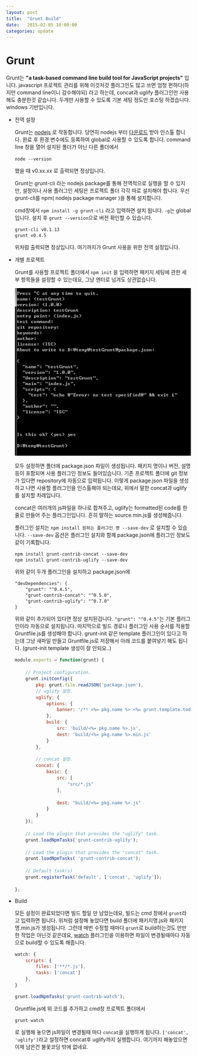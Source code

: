 ```yaml
---
layout: post
title:  "Grunt Build"
date:   2015-02-05 10:00:00
categories: update
---
```


# Grunt

Grunt는 **"a task-based command line build tool for JavaScript projects"** 입니다. javascript 프로젝트 관리를 위해 이것저것 플러그인도 많고 쓰면 엄청 편하다(하지만 command line이니 감수해야되) 라고 하는데, concat과 uglify 플러그인만 사용해도 충분한것 같습니다. 두개만 사용할 수 있도록 기본 세팅 정도만 포스팅 하겠습니다. windows 기반입니다. 

* 전역 설정

	Grunt는 [nodejs] 로 작동합니다. 당연히 nodejs 부터 [다운로드] 받아 인스톨 합니다. 완료 후 환경 변수에도 등록하여 global로 사용할 수 있도록 합니다. command line 창을 열어 설치된 폴더가 아닌 다른 폴더에서 

	`node --version` 

	했을 때 v0.xx.xx 로 출력되면 정상입니다.

	Grunt는 grunt-cli 라는 nodejs package를 통해 전역적으로 실행을 할 수 있지만, 설정이나 사용 플러그인 세팅은 프로젝트 폴더 각각 따로 설치해야 합니다. 우선 grunt-cli를 npm( nodejs package manager )을 통해 설치합니다. 

	cmd창에서 `npm install -g grunt-cli` 라고 입력하면 설치 됩니다. `-g`는 global입니다. 설치 후 `grunt --version`으로 버전 확인할 수 있습니다. 


	```
	grunt-cli v0.1.13
	grunt v0.4.5
	```
	위처럼 출력되면 정상입니다. 여기까지가 Grunt 사용을 위한 전역 설정입니다. 


* 개별 프로젝트 
	
	Grunt를 사용할 프로젝트 폴더에서 `npm init` 을 입력하면 패키지 세팅에 관한 세부 항목들을 설정할 수 있는데요, 그냥 엔터로 넘겨도 상관없습니다. 
	
	![alt text][1]
	
	모두 설정하면 폴더에 package.json 파일이 생성됩니다. 패키지 명이나 버전, 설명등이 포함되며 사용 플러그인 정보도 들어있습니다. 기존 프로젝트 폴더에 git 정보가 있다면 repository에 자동으로 입력됩니다. 이렇게 package.json 파일을 생성하고 나면 사용할 플러그인을 인스톨해야 되는데요, 위에서 말한 concat과 uglify를 설치할 차례입니다. 

	concat은 여러개의 js파일을 하나로 합쳐주고, uglify는 formatted된 code를 한줄로 만들어 주는 플러그인입니다. 흔히 말하는 source.min.js를 생성해줍니다. 

	플러그인 설치는 `npm install 원하는 플러그인 명 --save-dev` 로 설치할 수 있습니다. `--save-dev` 옵션은 플러그인 설치와 함께 package.json에 플러그인 정보도 같이 기록합니다. 


	```
	npm install grunt-contrib-concat --save-dev
	npm install grunt-contrib-uglify --save-dev
	```
	
	위와 같이 두개 플러그인을 설치하고 package.json에 

	```
	"devDependencies": {
	    "grunt": "^0.4.5",
	    "grunt-contrib-concat": "^0.5.0",
	    "grunt-contrib-uglify": "^0.7.0"
	}
	```
	위와 같이 추가되어 있다면 정상 설치된겁니다. `"grunt": "^0.4.5"`는 기본 플러그인이라 자동으로 설치됩니다. 마지막으로 빌드 경로나 플러그인 사용 순서를 적용할 Gruntfile.js를 생성해야 합니다. grunt-init 같은 template 플러그인이 있다고 하는데 그냥 새파일 만들고 Gruntfile.js로 저장해서 아래 코드를 붙여넣기 해도 됩니다. (grunt-init template 생성이 잘 안되요..)


	```javascript
	module.exports = function(grunt) {

		// Project configuration.
		grunt.initConfig({
			pkg: grunt.file.readJSON('package.json'),
			// uglify 설정. 
			uglify: {
				options: {
					banner: '/*! <%= pkg.name %> <%= grunt.template.today("yyyy-mm-dd") %> */\n'
				},
				build: {
					src: 'build/<%= pkg.name %>.js',
					dest: 'build/<%= pkg.name %>.min.js'
				}
			},
		
			// concat 설정. 
			concat: {
				basic: {
					src: [
						"src/*.js"
					],

					dest: "build/<%= pkg.name %>.js"
				}
			}
		});

		// Load the plugin that provides the "uglify" task.
		grunt.loadNpmTasks('grunt-contrib-uglify');

		// Load the plugin that provides the "concat" task.
		grunt.loadNpmTasks( 'grunt-contrib-concat');

		// Default task(s)
		grunt.registerTask('default', ['concat', 'uglify']);

	};
	```

* Build
	
	모든 설정이 완료되었다면 빌드 할일 만 남았는데요, 빌드는 cmd 창에서 `grunt`라고 입력하면 됩니다. 위처럼 설정해 놓았다면 build 폴더에 패키지명.js와 패키지명.min.js가 생성됩니다. 그런데 매번 수정할 때마다 `grunt`로 build하는것도 만만한 작업은 아닌것 같은데요, [watch] 플러그인을 이용하면 파일이 변경될때마다 자동으로 build할 수 있도록 해줍니다. 

	```javascript
	watch: {
		scripts: {
			files: ['**/*.js'],
			tasks: ['concat']
		},
	}
	```

	```javascript
	grunt.loadNpmTasks('grunt-contrib-watch');
	```

	Gruntfile.js에 위 코드를 추가하고 cmd창 프로젝트 폴더에서 


	```
	grunt watch
	```
	로 실행해 놓으면 js파일이 변경될때 마다 `concat`을 실행하게 됩니다. `['concat', 'uglify']`라고 설정하면 concat후 uglify까지 실행합니다. 여기까지 해놓았으면 이제 남은건 불꽃코딩 밖에 없네요. 


[nodejs]: http://nodejs.org/
[다운로드]: http://nodejs.org/download/
[watch]: https://github.com/gruntjs/grunt-contrib-watch

[1]: /raw/grunt-init.jpg "grunt package setting"